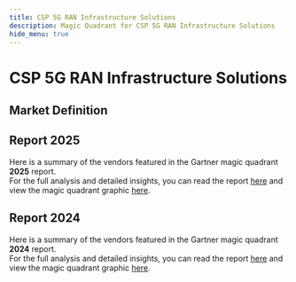 ```yaml
---
title: CSP 5G RAN Infrastructure Solutions
description: Magic Quadrant for CSP 5G RAN Infrastructure Solutions
hide_menu: true
---
```


# CSP 5G RAN Infrastructure Solutions

## Market Definition

## Report 2025

Here is a summary of the vendors featured in the Gartner magic quadrant **2025** report. <br/>For the full analysis and detailed insights, you can read the report
<a href="/docs/2025/csp-5g-ran-infrastructure-solutions.pdf" target="_blank" rel="noopener noreferrer">here</a>
and view the magic quadrant graphic
<a href="/docs/2025/csp-5g-ran-infrastructure-solutions.png" target="_blank" rel="noopener noreferrer">here</a>.

## Report 2024

Here is a summary of the vendors featured in the Gartner magic quadrant **2024** report. <br/>For the full analysis and detailed insights, you can read the report
<a href="/docs/2024/csp-5g-ran-infrastructure-solutions.pdf" target="_blank" rel="noopener noreferrer">here</a>
and view the magic quadrant graphic
<a href="/docs/2024/csp-5g-ran-infrastructure-solutions.png" target="_blank" rel="noopener noreferrer">here</a>.
